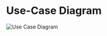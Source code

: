 # Use-Case Diagram


![Use Case Diagram](https://user-images.githubusercontent.com/72755358/169494028-e945ae53-00b6-46c6-86f0-7430162a49d1.jpg)
